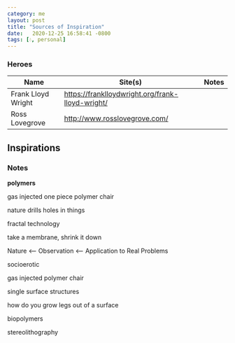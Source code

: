 ```yaml
---
category: me
layout: post
title: "Sources of Inspiration"
date:   2020-12-25 16:58:41 -0800
tags: [💧, personal]
---
```


### Heroes


| Name               | Site(s)                                          | Notes |
| ------------------ | ------------------------------------------------ | ----- |
| Frank Lloyd Wright | https://franklloydwright.org/frank-lloyd-wright/ |       |
| Ross Lovegrove     | http://www.rosslovegrove.com/                    |       |


## Inspirations

<!--     -Chris Brown
    -amory lovins
    -janine benyus
    -james watson
    -greg lynn
    -thomas mayn
    -zaha hadid
    -rem koolhaas
    -anish kapoor
    -richard serra
    -Henry Moore
    -killarney process -->

### Notes



**polymers** 

gas injected one piece polymer chair

nature drills holes in things

fractal technology

take a membrane, shrink it down

Nature <— Observation <— Application to Real Problems

socioerotic

gas injected polymer chair

single surface structures

how do you grow legs out of a surface

biopolymers

stereolithography